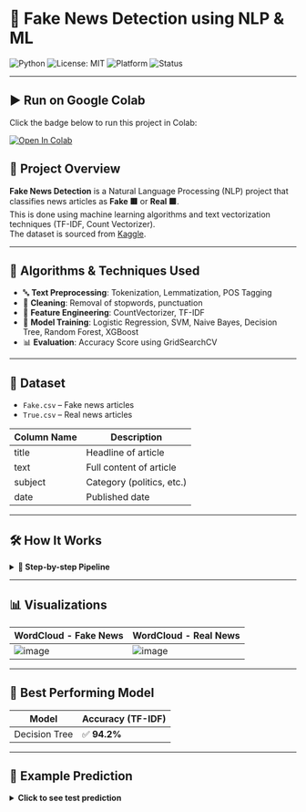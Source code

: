 # 📰 Fake News Detection using NLP & ML

![Python](https://img.shields.io/badge/Python-3.10-blue?logo=python)
![License: MIT](https://img.shields.io/badge/License-MIT-yellow.svg)
![Platform](https://img.shields.io/badge/Platform-Colab-green?logo=googlecolab)
![Status](https://img.shields.io/badge/Status-Completed-brightgreen)

---

## ▶️ Run on Google Colab

Click the badge below to run this project in Colab:

[![Open In Colab](https://colab.research.google.com/assets/colab-badge.svg)](https://colab.research.google.com/drive/1eErFvKMsueFHUFQCk__tDqyF-Bcf8-Xh?usp=sharing)


## 📌 Project Overview

**Fake News Detection** is a Natural Language Processing (NLP) project that classifies news articles as **Fake 🟥** or **Real 🟩**.  
This is done using machine learning algorithms and text vectorization techniques (TF-IDF, Count Vectorizer).  
The dataset is sourced from [Kaggle](https://www.kaggle.com/datasets/clmentbisaillon/fake-and-real-news-dataset).

---

## 🧠 Algorithms & Techniques Used

- 🔤 **Text Preprocessing**: Tokenization, Lemmatization, POS Tagging
- 🧼 **Cleaning**: Removal of stopwords, punctuation
- 🧾 **Feature Engineering**: CountVectorizer, TF-IDF
- 🧪 **Model Training**: Logistic Regression, SVM, Naive Bayes, Decision Tree, Random Forest, XGBoost
- 📊 **Evaluation**: Accuracy Score using GridSearchCV

---

## 📁 Dataset

- `Fake.csv` – Fake news articles
- `True.csv` – Real news articles

| Column Name | Description       |
|-------------|-------------------|
| title       | Headline of article |
| text        | Full content of article |
| subject     | Category (politics, etc.) |
| date        | Published date         |

---

## 🛠️ How It Works

<details>
<summary><strong>📘 Step-by-step Pipeline</strong></summary>

1. **Mount Google Drive** and Load Dataset  
2. **Data Cleaning & Preprocessing**
   - Lowercasing, removing punctuation
   - POS tagging and lemmatization  
3. **Visualization**  
   - WordClouds, Bar plots
4. **Vectorization**  
   - Using CountVectorizer and TF-IDF
5. **Train/Test Split**  
6. **Model Training**  
   - Hyperparameter tuning using `GridSearchCV`
7. **Prediction**  
   - Predict label for new unseen article
</details>

---

## 📊 Visualizations

| WordCloud - Fake News | WordCloud - Real News |
|------------------------|------------------------|
| ![image](https://github.com/user-attachments/assets/a89cbff0-9d7e-493c-a24e-7317cbfcc340) | ![image](https://github.com/user-attachments/assets/d6952bb2-262f-4041-8063-4abfcd9a8a15) |

---

## 🤖 Best Performing Model

| Model        | Accuracy (TF-IDF) |
|--------------|-------------------|
| Decision Tree | ✅ **94.2%**       |

---

## 💬 Example Prediction

<details>
<summary><strong>Click to see test prediction</strong></summary>

```python
text = ["Donald Trump just couldn’t wish all Americans a Happy New Year and leave it at that..."]
# Preprocess -> Lemmatize -> Vectorize -> Predict
result = model.predict(tfidf_vectorizer.transform([processed_text]))
print(result)
